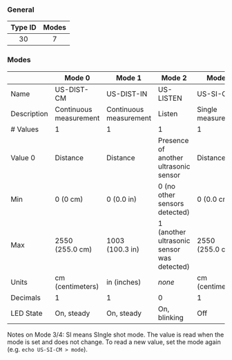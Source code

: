 ### General

| Type ID | Modes |
|:-------:|:-----:|
| 30      | 7     |

### Modes

|             | Mode 0 | Mode 1 | Mode 2 | Mode 3 | Mode 4 | Mode 5 | Mode 6 |
|-------------|--------|--------|--------|--------|--------|--------|--------|
| Name        | US-DIST-CM | US-DIST-IN | US-LISTEN | US-SI-CM | US-SI-IN | US-DC-CM | US-DC-IN
| Description | Continuous measurement | Continuous measurement | Listen | Single measurement | Single measurement | ??? | ???
| # Values    | 1 | 1 | 1 | 1 | 1 | 1 | 1
| Value 0     | Distance | Distance | Presence of another ultrasonic sensor | Distance | Distance | Distance | Distance
| Min         | 0 (0&nbsp;cm) | 0 (0.0&nbsp;in)  | 0 (no other sensors detected) | 0 (0.0&nbsp;cm) | 0 (0.0&nbsp;in) |  0 (0.0&nbsp;cm) | (0.0&nbsp;in)
| Max         | 2550 (255.0&nbsp;cm) | 1003 (100.3&nbsp;in) | 1 (another ultrasonic sensor was detected) | 2550 (255.0&nbsp;cm) | 1003 (100.3&nbsp;in) | 2550 (255.0&nbsp;cm) | 1003 (100.3&nbsp;in)
| Units       | cm (centimeters) | in (inches) | _none_ | cm (centimeters) | in (inches) | cm (centimeters) | in (inches)
| Decimals    | 1 | 1 | 0 | 1 | 1 | 1 | 1
| LED State   | On, steady | On, steady | On, blinking | Off | Off | On, steady | On, steady

Notes on Mode 3/4: SI means SIngle shot mode. The value is read when the mode is set and does not change. To read a new value, set the mode again (e.g. ```echo US-SI-CM > mode```).
